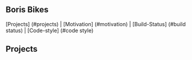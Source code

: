 ## Boris Bikes

[Projects] (#projects) | [Motivation] (#motivation) | [Build-Status] (#build status) | [Code-style] (#code style)

## Projects
